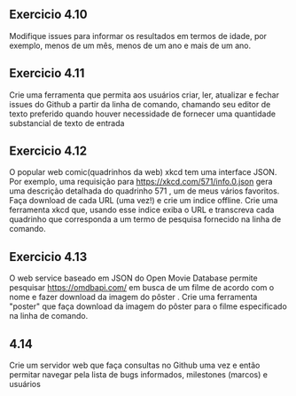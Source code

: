 ## Exercicio 4.10

Modifique issues para informar os resultados em termos de idade, por exemplo, menos de um mês, menos de um ano e mais de um ano.

## Exercicio 4.11

Crie uma ferramenta que permita aos usuários criar, ler, atualizar e fechar issues do Github a partir da linha de comando, chamando seu editor de texto
preferido quando houver necessidade de fornecer uma quantidade substancial de texto de entrada

## Exercicio 4.12

O popular web comic(quadrinhos da web) xkcd tem uma interface JSON. Por exemplo, uma requisição para https://xkcd.com/571/info.0.json gera uma descrição detalhada
do quadrinho 571 , um de meus vários favoritos. Faça download de cada URL (uma vez!) e crie um indice offline. Crie uma ferramenta xkcd que, usando esse indice
exiba o URL e transcreva cada quadrinho que corresponda a um termo de pesquisa fornecido na linha de comando.

## Exercicio 4.13

O web service baseado em JSON do Open Movie Database permite pesquisar https://omdbapi.com/ em busca de um filme de acordo com o nome e fazer download
da imagem do pôster . Crie uma ferramenta "poster" que faça download da imagem do pôster para o filme especificado na linha de comando.

## 4.14

Crie um servidor web que faça consultas no Github uma vez e então permitar navegar pela lista de bugs informados, milestones (marcos) e usuários
